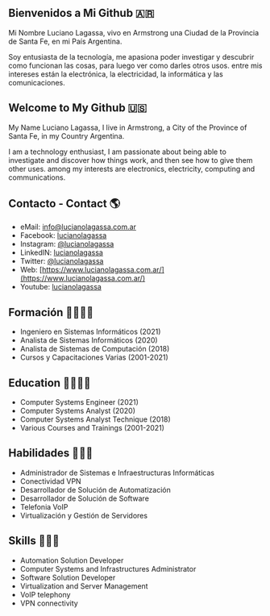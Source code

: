 ## Bienvenidos a Mi Github 🇦🇷

Mi Nombre Luciano Lagassa, vivo en Armstrong una Ciudad de la Provincia de Santa Fe, en mi País Argentina.

Soy entusiasta de la tecnología, me apasiona poder investigar y descubrir como funcionan las cosas, para luego ver como darles otros usos. entre mis intereses están la electrónica, la electricidad, la informática y las comunicaciones.


## Welcome to My Github 🇺🇸

My Name Luciano Lagassa, I live in Armstrong, a City of the Province of Santa Fe, in my Country Argentina.

I am a technology enthusiast, I am passionate about being able to investigate and discover how things work, and then see how to give them other uses. among my interests are electronics, electricity, computing and communications.


## Contacto - Contact 🌎

* eMail: [info@lucianolagassa.com.ar](info@lucianolagassa.com.ar)
* Facebook: [lucianolagassa](https://www.facebook.com/lucianolagassa)
* Instagram: [@lucianolagassa](https://www.instagram.com/lucianolagassa)
* LinkedIN: [lucianolagassa](https://www.linkedin.com/in/lucianolagassa/)
* Twitter: [@lucianolagassa](https://twitter.com/lucianolagassa)
* Web: [https://www.lucianolagassa.com.ar/](https://www.lucianolagassa.com.ar/)
* Youtube: [lucianolagassa](https://www.youtube.com/channel/UCIO1CHMSTzWkc_knnORFgOA)


## Formación 👨‍🎓🇦🇷

* Ingeniero en Sistemas Informáticos (2021)
* Analista de Sistemas Informáticos (2020)
* Analista de Sistemas de Computación (2018)
* Cursos y Capacitaciones Varias (2001-2021)


## Education 👨‍🎓🇺🇸

* Computer Systems Engineer (2021)
* Computer Systems Analyst (2020)
* Computer Systems Analyst Technique (2018)
* Various Courses and Trainings (2001-2021)


## Habilidades 🧰🇦🇷

* Administrador de Sistemas e Infraestructuras Informáticas
* Conectividad VPN
* Desarrollador de Solución de Automatización
* Desarrollador de Solución de Software
* Telefonia VoIP
* Virtualización y Gestión de Servidores


## Skills 🧰🇺🇸

* Automation Solution Developer
* Computer Systems and Infrastructures Administrator
* Software Solution Developer
* Virtualization and Server Management
* VoIP telephony
* VPN connectivity

